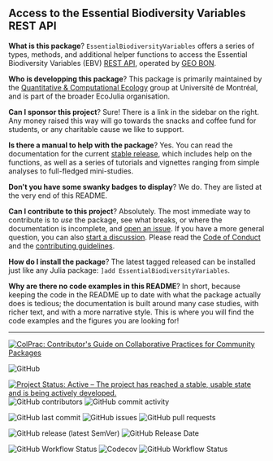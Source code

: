 ## Access to the Essential Biodiversity Variables REST API

**What is this package**? `EssentialBiodiversityVariables` offers a series of
types, methods, and additional helper functions to access the Essential
Biodiversity Variables (EBV) [REST API](https://portal.geobon.org/api-docs),
operated by [GEO BON](https://geobon.org/).

**Who is developping this package**? This package is primarily maintained by the
[Quantitative & Computational Ecology][qce] group at Université de Montréal, and
is part of the broader EcoJulia organisation.

[qce]: https://poisotlab.io/

**Can I sponsor this project**? Sure! There is a link in the sidebar on the right.
Any money raised this way will go towards the snacks and coffee fund for students,
or any charitable cause we like to support.

**Is there a manual to help with the package**? Yes. You can read the
documentation for the current [stable release][stable], which includes help on
the functions, as well as a series of tutorials and vignettes ranging from
simple analyses to full-fledged mini-studies.

[stable]: https://ecojulia.github.io/EssentialBiodiversityVariables.jl/stable/

**Don't you have some swanky badges to display**? We do. They are listed at the
very end of this README.

**Can I contribute to this project**? Absolutely. The most immediate way to
contribute is to *use* the package, see what breaks, or where the documentation
is incomplete, and [open an issue]. If you have a more general question, you can
also [start a discussion]. Please read the [Code of Conduct][CoC] and the
[contributing guidelines][contr].

[CoC]: https://github.com/EcoJulia/EssentialBiodiversityVariables.jl/blob/master/CODE_OF_CONDUCT.md
[contr]: https://github.com/EcoJulia/EssentialBiodiversityVariables.jl/blob/master/CONTRIBUTING.md
[open an issue]: https://github.com/EcoJulia/EssentialBiodiversityVariables.jl/issues
[start a discussion]: https://github.com/EcoJulia/EssentialBiodiversityVariables.jl/discussions

**How do I install the package**? The latest tagged released can be installed
just like any Julia package: `]add EssentialBiodiversityVariables`.

**Why are there no code examples in this README**? In short, because keeping the
code in the README up to date with what the package actually does is tedious;
the documentation is built around many case studies, with richer text, and with
a more narrative style. This is where you will find the code examples and the
figures you are looking for!

---

[![ColPrac: Contributor's Guide on Collaborative Practices for Community Packages](https://img.shields.io/badge/ColPrac-Contributor's%20Guide-blueviolet)](https://github.com/SciML/ColPrac)

![GitHub](https://img.shields.io/github/license/EcoJulia/EssentialBiodiversityVariables.jl)

[![Project Status: Active – The project has reached a stable, usable state and is being actively developed.](https://www.repostatus.org/badges/latest/active.svg)](https://www.repostatus.org/#active) ![GitHub contributors](https://img.shields.io/github/contributors/EcoJulia/EssentialBiodiversityVariables.jl) ![GitHub commit activity](https://img.shields.io/github/commit-activity/m/EcoJulia/EssentialBiodiversityVariables.jl)

![GitHub last commit](https://img.shields.io/github/last-commit/EcoJulia/EssentialBiodiversityVariables.jl) ![GitHub issues](https://img.shields.io/github/issues-raw/EcoJulia/EssentialBiodiversityVariables.jl) ![GitHub pull requests](https://img.shields.io/github/issues-pr-raw/EcoJulia/EssentialBiodiversityVariables.jl)

![GitHub release (latest SemVer)](https://img.shields.io/github/v/release/EcoJulia/EssentialBiodiversityVariables.jl?sort=semver) ![GitHub Release Date](https://img.shields.io/github/release-date/EcoJulia/EssentialBiodiversityVariables.jl)

![GitHub Workflow Status](https://img.shields.io/github/workflow/status/EcoJulia/EssentialBiodiversityVariables.jl/CI?label=CI%20workflow) ![Codecov](https://img.shields.io/codecov/c/github/EcoJulia/EssentialBiodiversityVariables.jl) ![GitHub Workflow Status](https://img.shields.io/github/workflow/status/EcoJulia/EssentialBiodiversityVariables.jl/Documentation?label=Documentation%20workflow)
